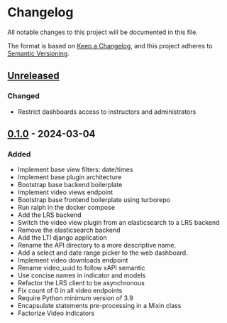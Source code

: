 # Changelog

All notable changes to this project will be documented in this file.

The format is based on [Keep a Changelog](https://keepachangelog.com/en/1.0.0/),
and this project adheres to
[Semantic Versioning](https://semver.org/spec/v2.0.0.html).

## [Unreleased]

### Changed

- Restrict dashboards access to instructors and administrators
 
## [0.1.0] - 2024-03-04

### Added

- Implement base view filters: date/times
- Implement base plugin architecture
- Bootstrap base backend boilerplate
- Implement video views endpoint
- Bootstrap base frontend boilerplate using turborepo
- Run ralph in the docker compose
- Add the LRS backend
- Switch the video view plugin from an elasticsearch to a LRS backend
- Remove the elasticsearch backend
- Add the LTI django application
- Rename the API directory to a more descriptive name.
- Add a select and date range picker to the web dashboard.
- Implement video downloads endpoint
- Rename video_uuid to follow xAPI semantic
- Use concise names in indicator and models
- Refactor the LRS client to be asynchronous
- Fix count of 0 in all video endpoints
- Require Python minimum version of 3.9
- Encapsulate statements pre-processing in a Mixin class
- Factorize Video indicators

[unreleased]: https://github.com/openfun/warren/compare/v0.1.0...main
[0.1.0]: https://github.com/openfun/warren/compare/abae78e...v0.1.0
